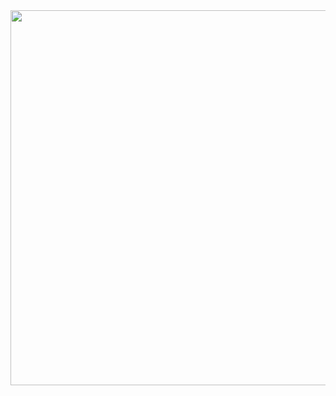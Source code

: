 <div align="center">
  <img src="https://i.pinimg.com/originals/23/00/a0/2300a03c623b86f22b2ae74ab23e578f.gif" width="600" />
</div>
